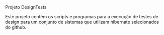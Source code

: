 Projeto DesignTests

Este projeto contém os scripts e programas para a execução de testes de design para um conjunto de sistemas que utilizam hibernate selecionados do github.